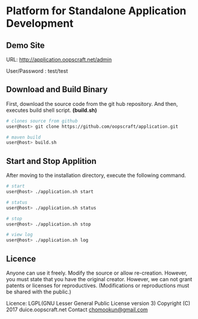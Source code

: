# Platform for Standalone Application Development

## Demo Site
URL: http://application.oopscraft.net/admin

User/Password : test/test

## Download and Build Binary
First, download the source code from the git hub repository.
And then, executes build shell script. **__(build.sh)__**

```bash
# clones source from github
user@host> git clone https://github.com/oopscraft/application.git

# maven build
user@host> build.sh
```

## Start and Stop Applition
After moving to the installation directory, execute the following command.

```bash
# start
user@host> ./application.sh start

# status
user@host> ./application.sh status

# stop
user@host> ./application.sh stop

# view log
user@host> ./application.sh log
```

## Licence
Anyone can use it freely. Modify the source or allow re-creation. However, you must state that you have the original creator. However, we can not grant patents or licenses for reproductives. (Modifications or reproductions must be shared with the public.)

Licence: LGPL(GNU Lesser General Public License version 3) Copyright (C) 2017 duice.oopscraft.net Contact chomookun@gmail.com

